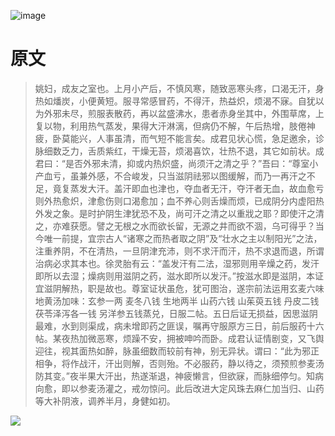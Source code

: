 ![image](https://mmbiz.qpic.cn/mmbiz_jpg/KnkQiaUcAGWt9ib8QwaYtnEicAtq03ibUibaFc44hxeUwS03o6ZPN6JLhPaRgQNhwliaYicGyN6cCKKWS2OKClbeFrmicg/0?wx_fmt=jpeg)

# 原文
>姚妇，成友之室也。上月小产后，不慎风寒，随致恶寒头疼，口渴无汗，身热如燔炭，小便黄短。服寻常感冒药，不得汗，热益炽，烦渴不寐。自犹以为外邪未尽，煎服表散药，再以盆盛沸水，患者赤身坐其中，外围草席，上复以物，利用热气蒸发，果得大汗淋漓，但病仍不解，午后热增，肢倦神疲，卧莫能兴，人事虽清，而气短不能言矣。成君见状心慌，急足邀余，诊脉细数乏力，舌质紫红，干燥无苔，烦渴喜饮，壮热不退，其它如前状。成君曰：“是否外邪未清，抑或内热炽盛，尚须汗之清之乎？”吾曰：“尊室小产血亏，虽兼外感，不合峻发，只当滋阴祛邪以图缓解，而乃一再汗之不足，竟复蒸发大汗。盖汗即血也津也，夺血者无汗，夺汗者无血，故血愈亏则外热愈炽，津愈伤则口渴愈加；血不养心则舌燥而烦，已成阴分内虚阳热外发之象。是时护阴生津犹恐不及，尚可汗之清之以重戕之耶？即使汗之清之，亦难获愿。譬之无根之水而欲长留，无源之井而欲不涸，乌可得乎？当今唯一前提，宜宗古人“诸寒之而热者取之阴”及“壮水之主以制阳光”之法，注重养阴，不在清热，一旦阴津充沛，则不求汗而汗，热不求退而退，所谓治病必求其本也。徐灵胎有云：“盖发汗有二法，湿邪则用辛燥之药，发汗即所以去湿；燥病则用滋阴之药，滋水即所以发汗。”按滋水即是滋阴，本证宜滋阴解热，职是故也。尊室证状虽危，犹可图治，遂宗前法运用玄麦六味地黄汤加味：玄参一两 麦冬八钱 生地两半 山药六钱 山茱萸五钱 丹皮二钱 茯苓泽泻各一钱 另洋参五钱蒸兑，日服二帖。五日后证无损益，因思滋阴最难，水到则渠成，病未增即药之匪误，嘱再守服原方三日，前后服药十六帖。某夜热加微恶寒，烦躁不安，拥被呻吟而卧。成君认证情剧变，又飞舆迎往，视其面热如醉，脉虽细数而较前有神，别无异状。谓曰：“此为邪正相争，将作战汗，汗出则解，否则殆。不必服药，静以待之，须预煎参麦汤防其变。”夜半果大汗出，热遂渐退，神疲懒言，但欲寐，而脉细停匀。知病向愈，即以参麦汤灌之，戒勿惊问。此后改进大定风珠去麻仁加当归、山药等大补阴液，调养半月，身健如初。


![](https://upload-images.jianshu.io/upload_images/9738519-0aabc1e8a65f3ac5.png?imageMogr2/auto-orient/strip%7CimageView2/2/w/1240)